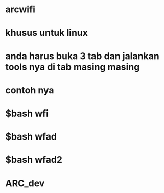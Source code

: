 # arcwifi
# khusus untuk linux
# anda harus buka 3 tab dan jalankan tools nya di tab masing masing
# contoh nya 
# $bash wfi
# $bash wfad
# $bash wfad2

# ARC_dev
